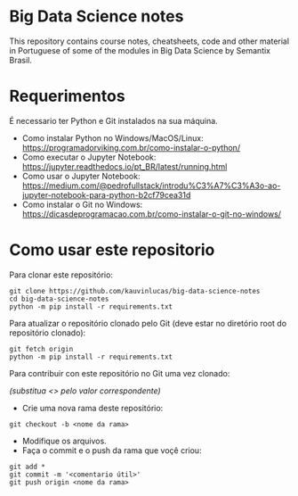 # Big Data Science notes
This repository contains course notes, cheatsheets, code and other material in Portuguese of some of the modules in Big Data Science by Semantix Brasil.

# Requerimentos
É necessario ter Python e Git instalados na sua máquina.
* Como instalar Python no Windows/MacOS/Linux: https://programadorviking.com.br/como-instalar-o-python/
* Como executar o Jupyter Notebook: https://jupyter.readthedocs.io/pt_BR/latest/running.html
* Como usar o Jupyter Notebook: https://medium.com/@pedrofullstack/introdu%C3%A7%C3%A3o-ao-jupyter-notebook-para-python-b2cf79cea31d
* Como instalar o Git no Windows: https://dicasdeprogramacao.com.br/como-instalar-o-git-no-windows/

# Como usar este repositorio
Para clonar este repositório:
```
git clone https://github.com/kauvinlucas/big-data-science-notes
cd big-data-science-notes
python -m pip install -r requirements.txt
```

Para atualizar o repositório clonado pelo Git (deve estar no diretório root do repositório clonado):
```
git fetch origin
python -m pip install -r requirements.txt
```

Para contribuir con este repositório no Git uma vez clonado:

*(substitua <> pelo valor correspondente)*

* Crie uma nova rama deste repositório:
```
git checkout -b <nome da rama>
```
* Modifique os arquivos.
* Faça o commit e o push da rama que voçê criou:

```
git add *
git commit -m '<comentario útil>'
git push origin <nome da rama>
```
